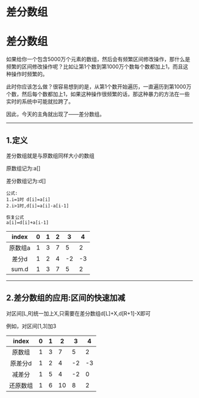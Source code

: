 # 差分数组


# 差分数组

如果给你一个包含5000万个元素的数组，然后会有频繁区间修改操作，那什么是频繁的区间修改操作呢？比如让第1个数到第1000万个数每个数都加上1，而且这种操作时频繁的。

此时你应该怎么做？很容易想到的是，从第1个数开始遍历，一直遍历到第1000万个数，然后每个数都加上1，如果这种操作很频繁的话，那这种暴力的方法在一些实时的系统中可能就拉跨了。

因此，今天的主角就出现了——差分数组。

---

## 1.定义

差分数组就是与原数组同样大小的数组

原数组记为:a[]

差分数组记为:d[]

```
公式:
1.i=1时 d[i]=a[i]
2.i>1时,d[i]=a[i]-a[i-1]

恢复公式
a[i]=d[i]+a[i-1]
```

| index | 0   | 1   | 2   | 3   | 4   |
|:-----:| --- | --- | --- | --- | --- |
| 原数组a  | 1   | 3   | 7   | 5   | 2   |
| 差分d   | 1   | 2   | 4   | -2  | -3  |
| sum.d | 1   | 3   | 7   | 5   | 2   |

---

## 2.差分数组的应用:区间的快速加减

对区间[L,R]统一加上X,只需要在差分数组d[L]+X,d[R+1]-X即可

例如，对区间[1,3]加3

| index | 0   | 1   | 2   | 3   | 4   |
|:-----:| --- | --- | --- | --- | --- |
| 原数组   | 1   | 3   | 7   | 5   | 2   |
| 原差分d  | 1   | 2   | 4   | -2  | -3  |
| 减差分   | 1   | 5   | 4   | -2  | 0   |
| 还原数组  | 1   | 6   | 10  | 8   | 2   |

